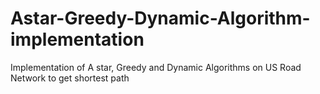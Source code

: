 # Astar-Greedy-Dynamic-Algorithm-implementation
Implementation of A star, Greedy and Dynamic Algorithms on US Road Network to get shortest path
